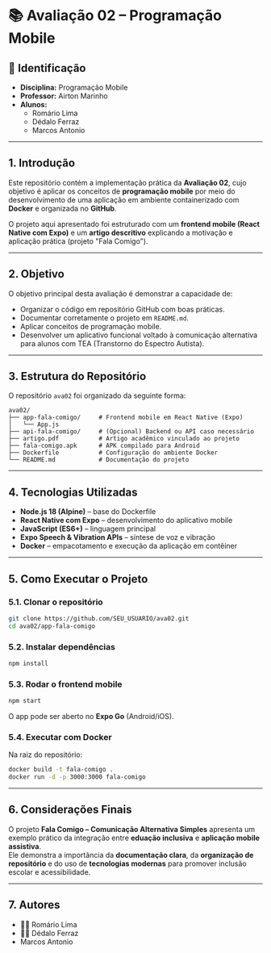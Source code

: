 # 📚 Avaliação 02 – Programação Mobile

## 📌 Identificação
- **Disciplina:** Programação Mobile
- **Professor:** Airton Marinho  
- **Alunos:**  
  - Romário Lima  
  - Dédalo Ferraz
  - Marcos Antonio 

---

## 1. Introdução
Este repositório contém a implementação prática da **Avaliação 02**, cujo objetivo é aplicar os conceitos de **programação mobile** por meio do desenvolvimento de uma aplicação em ambiente containerizado com **Docker** e organizada no **GitHub**.

O projeto aqui apresentado foi estruturado com um **frontend mobile (React Native com Expo)** e um **artigo descritivo** explicando a motivação e aplicação prática (projeto "Fala Comigo").

---

## 2. Objetivo
O objetivo principal desta avaliação é demonstrar a capacidade de:
- Organizar o código em repositório GitHub com boas práticas.  
- Documentar corretamente o projeto em `README.md`.  
- Aplicar conceitos de programação mobile.  
- Desenvolver um aplicativo funcional voltado à comunicação alternativa para alunos com TEA (Transtorno do Espectro Autista).  

---

## 3. Estrutura do Repositório
O repositório `ava02` foi organizado da seguinte forma:

```
ava02/
├── app-fala-comigo/     # Frontend mobile em React Native (Expo)
│   └── App.js
├── api-fala-comigo/     # (Opcional) Backend ou API caso necessário
├── artigo.pdf           # Artigo acadêmico vinculado ao projeto
├── fala-comigo.apk      # APK compilado para Android
├── Dockerfile           # Configuração do ambiente Docker
└── README.md            # Documentação do projeto
```

---

## 4. Tecnologias Utilizadas
- **Node.js 18 (Alpine)** – base do Dockerfile  
- **React Native com Expo** – desenvolvimento do aplicativo mobile  
- **JavaScript (ES6+)** – linguagem principal  
- **Expo Speech & Vibration APIs** – síntese de voz e vibração  
- **Docker** – empacotamento e execução da aplicação em contêiner  

---

## 5. Como Executar o Projeto

### 5.1. Clonar o repositório
```bash
git clone https://github.com/SEU_USUARIO/ava02.git
cd ava02/app-fala-comigo
```

### 5.2. Instalar dependências
```bash
npm install
```

### 5.3. Rodar o frontend mobile
```bash
npm start
```
O app pode ser aberto no **Expo Go** (Android/iOS).  

### 5.4. Executar com Docker
Na raiz do repositório:
```bash
docker build -t fala-comigo .
docker run -d -p 3000:3000 fala-comigo
```

---

## 6. Considerações Finais
O projeto **Fala Comigo – Comunicação Alternativa Simples** apresenta um exemplo prático da integração entre **eduação inclusiva** e **aplicação mobile assistiva**.  
Ele demonstra a importância da **documentação clara**, da **organização de repositório** e do uso de **tecnologias modernas** para promover inclusão escolar e acessibilidade.  

---

## 7. Autores
- 👨‍💻 Romário Lima  
- 👨‍💻 Dédalo Ferraz
- Marcos Antonio 
